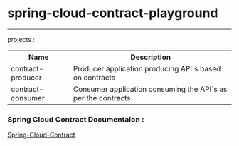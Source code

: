 # spring-cloud-contract-playground
-----------------------



projects :

<table>
  <tr>
      <th>Name</th>
      <th>Description </th>
  </tr>
  <tr>
      <td>contract-producer</td>
      <td> Producer application producing API`s based on contracts </td>
  </tr>
  <tr>
      <td>contract-consumer</td>
      <td> Consumer application consuming the API`s as per the contracts </td>
  </tr>

</table>

### Spring Cloud Contract Documentaion : 

[Spring-Cloud-Contract](https://cloud.spring.io/spring-cloud-contract)
